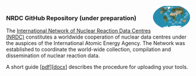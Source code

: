 <img src="./profile/images/nrdc_small.png" alt="nrdc map" width="20%" align="right"/> 
<h3>
NRDC GitHub Repository (under preparation)
</h3>
<p>
The <a href="https://nds.iaea.org/nrdc/">International Network of Nuclear Reaction Data Centres (NRDC)</a> constitutes a worldwide cooperation of nuclear data centres under the auspices of the International Atomic Energy Agency. The Network was established to coordinate the world-wide collection, compilation and dissemination of nuclear reaction data.
</p>
<!--
<p>
The <a href="https://nds.iaea.org/publications/nds/iaea-nds-0215/">NRDC Protocol</a> encourages free exchange of software and co-operation in software development between Centres.
</p>
-->
<p>
A short guide [<a href="./profile/docs/quick_start-NRDC-GitHub.pdf">pdf</a>][<a href="./profile/docs/quick_start-NRDC-GitHub.pdf">docx</a>] describes the procedure for uploading your tools.
</p>
